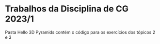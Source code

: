 # Trabalhos da Disciplina de CG 2023/1
Pasta Hello 3D Pyramids contém o código para os exercícios dos tópicos 2 e 3
